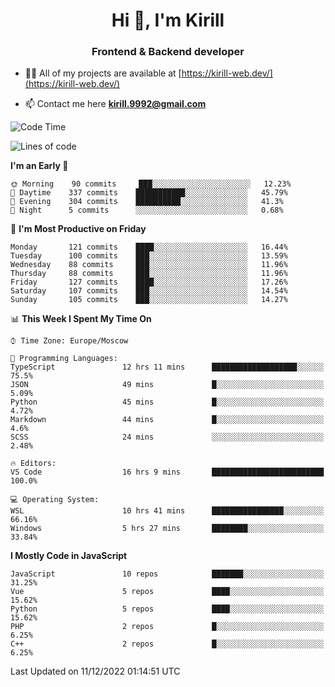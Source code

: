 <h1 align="center">Hi 👋, I'm Kirill</h1>
<h3 align="center">Frontend & Backend developer</h3>

- 👨‍💻 All of my projects are available at [https://kirill-web.dev/](https://kirill-web.dev/)

- 📫 Contact me here **kirill.9992@gmail.com**











<!--START_SECTION:waka-->
![Code Time](http://img.shields.io/badge/Code%20Time-1%2C221%20hrs%2045%20mins-blue)

![Lines of code](https://img.shields.io/badge/From%20Hello%20World%20I%27ve%20Written-578%20Thousand%20lines%20of%20code-blue)

**I'm an Early 🐤** 

```text
🌞 Morning    90 commits     ███░░░░░░░░░░░░░░░░░░░░░░   12.23% 
🌆 Daytime    337 commits    ███████████░░░░░░░░░░░░░░   45.79% 
🌃 Evening    304 commits    ██████████░░░░░░░░░░░░░░░   41.3% 
🌙 Night      5 commits      ░░░░░░░░░░░░░░░░░░░░░░░░░   0.68%

```
📅 **I'm Most Productive on Friday** 

```text
Monday       121 commits    ████░░░░░░░░░░░░░░░░░░░░░   16.44% 
Tuesday      100 commits    ███░░░░░░░░░░░░░░░░░░░░░░   13.59% 
Wednesday    88 commits     ███░░░░░░░░░░░░░░░░░░░░░░   11.96% 
Thursday     88 commits     ███░░░░░░░░░░░░░░░░░░░░░░   11.96% 
Friday       127 commits    ████░░░░░░░░░░░░░░░░░░░░░   17.26% 
Saturday     107 commits    ███░░░░░░░░░░░░░░░░░░░░░░   14.54% 
Sunday       105 commits    ███░░░░░░░░░░░░░░░░░░░░░░   14.27%

```


📊 **This Week I Spent My Time On** 

```text
⌚︎ Time Zone: Europe/Moscow

💬 Programming Languages: 
TypeScript               12 hrs 11 mins      ███████████████████░░░░░░   75.5% 
JSON                     49 mins             █░░░░░░░░░░░░░░░░░░░░░░░░   5.09% 
Python                   45 mins             █░░░░░░░░░░░░░░░░░░░░░░░░   4.72% 
Markdown                 44 mins             █░░░░░░░░░░░░░░░░░░░░░░░░   4.6% 
SCSS                     24 mins             ░░░░░░░░░░░░░░░░░░░░░░░░░   2.48%

🔥 Editors: 
VS Code                  16 hrs 9 mins       █████████████████████████   100.0%

💻 Operating System: 
WSL                      10 hrs 41 mins      ████████████████░░░░░░░░░   66.16% 
Windows                  5 hrs 27 mins       ████████░░░░░░░░░░░░░░░░░   33.84%

```

**I Mostly Code in JavaScript** 

```text
JavaScript               10 repos            ███████░░░░░░░░░░░░░░░░░░   31.25% 
Vue                      5 repos             ████░░░░░░░░░░░░░░░░░░░░░   15.62% 
Python                   5 repos             ████░░░░░░░░░░░░░░░░░░░░░   15.62% 
PHP                      2 repos             █░░░░░░░░░░░░░░░░░░░░░░░░   6.25% 
C++                      2 repos             █░░░░░░░░░░░░░░░░░░░░░░░░   6.25%

```



 Last Updated on 11/12/2022 01:14:51 UTC
<!--END_SECTION:waka-->
